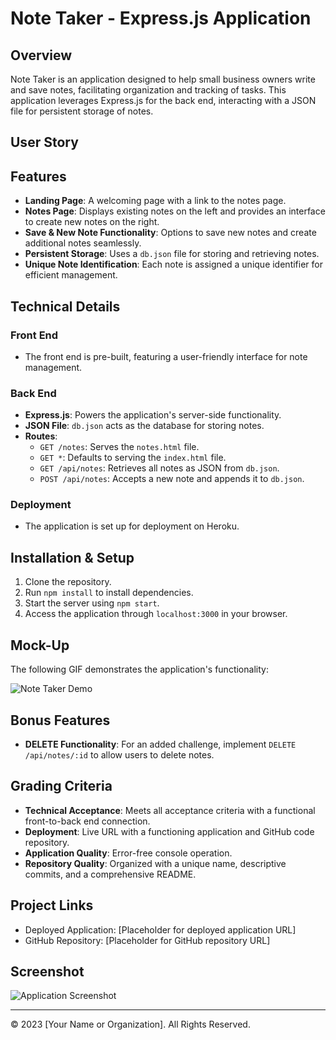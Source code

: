 # Note Taker - Express.js Application

## Overview

Note Taker is an application designed to help small business owners write and save notes, facilitating organization and tracking of tasks. This application leverages Express.js for the back end, interacting with a JSON file for persistent storage of notes.

## User Story


## Features

- **Landing Page**: A welcoming page with a link to the notes page.
- **Notes Page**: Displays existing notes on the left and provides an interface to create new notes on the right.
- **Save & New Note Functionality**: Options to save new notes and create additional notes seamlessly.
- **Persistent Storage**: Uses a `db.json` file for storing and retrieving notes.
- **Unique Note Identification**: Each note is assigned a unique identifier for efficient management.

## Technical Details

### Front End

- The front end is pre-built, featuring a user-friendly interface for note management.

### Back End

- **Express.js**: Powers the application's server-side functionality.
- **JSON File**: `db.json` acts as the database for storing notes.
- **Routes**:
  - `GET /notes`: Serves the `notes.html` file.
  - `GET *`: Defaults to serving the `index.html` file.
  - `GET /api/notes`: Retrieves all notes as JSON from `db.json`.
  - `POST /api/notes`: Accepts a new note and appends it to `db.json`.

### Deployment

- The application is set up for deployment on Heroku.

## Installation & Setup

1. Clone the repository.
2. Run `npm install` to install dependencies.
3. Start the server using `npm start`.
4. Access the application through `localhost:3000` in your browser.

## Mock-Up

The following GIF demonstrates the application's functionality:

![Note Taker Demo](./Assets/11-express-homework-demo.gif)

## Bonus Features

- **DELETE Functionality**: For an added challenge, implement `DELETE /api/notes/:id` to allow users to delete notes.

## Grading Criteria

- **Technical Acceptance**: Meets all acceptance criteria with a functional front-to-back end connection.
- **Deployment**: Live URL with a functioning application and GitHub code repository.
- **Application Quality**: Error-free console operation.
- **Repository Quality**: Organized with a unique name, descriptive commits, and a comprehensive README.

## Project Links

- Deployed Application: [Placeholder for deployed application URL]
- GitHub Repository: [Placeholder for GitHub repository URL]

## Screenshot

![Application Screenshot](./Placeholder_for_screenshot.png)

- - -
© 2023 [Your Name or Organization]. All Rights Reserved.
